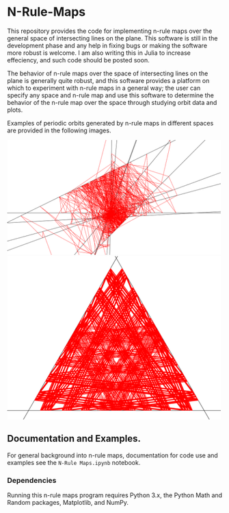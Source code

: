 # N-Rule-Maps
This repository provides the code for implementing n-rule maps over the general space of intersecting lines on the plane.  This software is still in the development phase and any help in fixing bugs or making the software more robust is welcome.  I am also writing this in Julia to increase effeciency, and such code should be posted soon.

The behavior of n-rule maps over the space of intersecting lines on the plane is generally quite robust, and this software provides a platform on which to experiment with n-rule maps in a general way; the user can specify any space and n-rule map and use this software to determine the behavior of the n-rule map over the space through studying orbit data and plots.

Examples of periodic orbits generated by n-rule maps in different spaces are provided in the following images.

<img src="Images/per1500,10lines.png" width="500">

<img src="Images/ang67.png" width="500">


## Documentation and Examples.
For general background into n-rule maps, documentation for code use and examples see the `N-Rule Maps.ipynb` notebook.

### Dependencies
Running this n-rule maps program requires Python 3.x, the Python Math and Random packages, Matplotlib, and NumPy.
